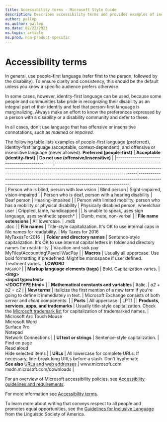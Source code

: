 ```yaml
---
title: Accessibility terms - Microsoft Style Guide
description: Describes accessibility terms and provides examples of inclusive language to include in content and examples of sensitive language to exclude from content.
author: pallep
ms.author: pallep
ms.date: 02/22/2023
ms.topic: article
ms.prod: non-product-specific
---
```


# Accessibility terms

In general, use people-first language (refer first to the person, followed by the disability). To ensure clarity and consistency, this should be the default unless you know a specific audience prefers otherwise. 

In some cases, however, identity-first language can be used, because some people and communities take pride in recognizing their disability as an integral part of their identity and feel that person-first language is marginalizing. Always make an effort to know the preferences expressed by a person with a disability or a disability community and defer to these.

In all cases, don’t use language that has offensive or insensitive connotations, such as *maimed* or *impaired*.

The following table lists examples of people-first language (preferred), identity-first language (acceptable, context-dependent), and offensive or insensitive language (never allowed).
      **Preferred (people-first)**                  |                                                                                           **Acceptable (identity-first)**                                                                                            |                                                                      **Do not use (offensive/insensitive)**                                                                      |
|----------------------------------------------|-----------------------------------------------------------------------------------------------------------------------------------------------------------------------------------------------------|-------------------------------------------------------------------------------------------------------------------------------------------------------|    
|              Person who is blind, person with low vision              |                                                                         Blind person                                                                          |                                                                 Sight-impaired, vision-impaired                                                                  |
|                 Person who is deaf, person with a hearing disability                 |                                                                      Deaf person                                                                       | Hearing-impaired |
|              Person with limited mobility, person who has a mobility or physical disability              |                                                                                   Physically disabled person, wheelchair user                          |                                                        Crippled, lame, handicapped                                                       |
|             Is unable to speak, uses sign language, uses synthetic speech*              |                                                                                                                                                                                       |                         Dumb, mute, non-verbal                         |
|           **File name extensions**           |                                                                                           All lowercase.                                                                                            |                                                                    .mdb<br />.doc                                                                     |
|                **File names**                |                                                       Title-style capitalization. It's OK to use internal caps in file names for readability.                                                       |                                                         My Taxes for 2016<br />MyTaxesFor2016                                                         |
|        **Folder and directory names**        |                                        Sentence-style capitalization. It's OK to use internal capital letters in folder and directory names for readability.                                        |                                             Vacation and sick pay<br />MyFiles\Accounting\Payroll\VacPay                                              |
|                  **Macros**                  |                                           Usually all uppercase. Use bold formatting if predefined. Might be monospace if user defined. Treatment varies.                                           |                                                               **LOWORD**<br />`MASKROP`                                                               |
|     **Markup language elements (tags)**      |                                                                                    Bold. Capitalization varies.                                                                                     |                                           **\<img>**<br />**\<input type=text>**<br />**\<!DOCTYPE html>**                                            |
|   **Mathematical constants and variables**   |                                                                                               Italic.                                                                                               |                                                                    *a2 + b2  = c2*                                                                    |
|                **New terms**                 |                                                     Italicize the first mention of a new term if you're going to define it immediately in text.                                                     |                                         Microsoft Exchange consists of both *server* and *client* components.                                         |
|                  **Ports**                   |                                                                                           All uppercase.                                                                                            |                                                                         LPT1                                                                          |
| **Products, services, apps, and trademarks** | Usually title-style capitalization. Check the [Microsoft trademark list](https://www.microsoft.com/en-us/legal/intellectualproperty/trademarks/en-us.aspx) for capitalization of trademarked names. |                        Microsoft Arc Touch Mouse<br />Microsoft Word<br />Surface Pro <br />Notepad <br />Network Connections                         |
|                 **UI text or strings**                  |                                                                                   Sentence-style capitalization.                                                                                    |                                                        Find on page <br /> Read aloud <br /> Hide selected items                                       |
|                   **URLs**                   |              All lowercase for complete URLs. If necessary, line-break long URLs before a slash. Don't hyphenate.<br />**See also** [URLs and web addresses](../urls-web-addresses.md)              |                                                  www<span></span>.microsoft.com<br />msdn.microsoft.com/downloads                                                  |



For an overview of Microsoft accessibility policies, see [Accessibility guidelines and requirements](~/accessibility/accessibility-guidelines-requirements.md). 

For more information see [Accessibility terms](~/a-z-word-list-term-collections/term-collections/accessibility-terms.md).

To learn more about writing that conveys respect to all people and promotes equal opportunities, see the [Guidelines for Inclusive Language](https://www.linguisticsociety.org/content/guidelines-inclusive-language "Linguistic Society of America's guidelines for inclusive language") from the Linguistic Society of America.
